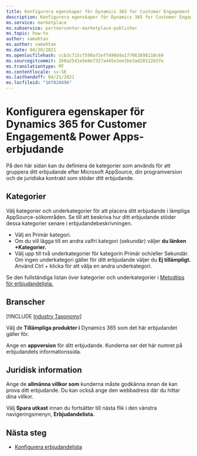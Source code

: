 ```yaml
---
title: Konfigurera egenskaper för Dynamics 365 for Customer Engagement & PowerApps på Microsoft AppSource (Azure Marketplace).
description: Konfigurera egenskaper för Dynamics 365 for Customer Engagement & PowerApps på Microsoft AppSource (Azure Marketplace).
ms.service: marketplace
ms.subservice: partnercenter-marketplace-publisher
ms.topic: how-to
author: vamahtan
ms.author: vamahtan
ms.date: 04/20/2021
ms.openlocfilehash: ccb3c715cf598a72eff490d4a177063898110c69
ms.sourcegitcommit: 260a2541e5e0e7327a445e1ee1be3ad20122b37e
ms.translationtype: MT
ms.contentlocale: sv-SE
ms.lasthandoff: 04/21/2021
ms.locfileid: "107820496"
---
```

# <a name="configure-dynamics-365-for-customer-engagement--power-apps-offer-properties"></a>Konfigurera egenskaper för Dynamics 365 for Customer Engagement& Power Apps-erbjudande

På den här sidan kan du definiera de kategorier som används för att gruppera ditt erbjudande efter Microsoft AppSource, din programversion och de juridiska kontrakt som stöder ditt erbjudande.

## <a name="categories"></a>Kategorier

Välj kategorier och underkategorier för att placera ditt erbjudande i lämpliga AppSource-sökområden. Se till att beskriva hur ditt erbjudande stöder dessa kategorier senare i erbjudandebeskrivningen.

- Välj en Primär kategori.
- Om du vill lägga till en andra valfri kategori (sekundär) väljer **du länken +Kategorier.**
- Välj upp till två underkategorier för kategorin Primär och/eller Sekundär. Om ingen underkategori gäller för ditt erbjudande väljer du **Ej tillämpligt.** Använd Ctrl + klicka för att välja en andra underkategori.

Se den fullständiga listan över kategorier och underkategorier i [Metodtips för erbjudandelista.](gtm-offer-listing-best-practices.md)

## <a name="industries"></a>Branscher

[!INCLUDE [Industry Taxonomy](./includes/industry-taxonomy.md)]

Välj de **Tillämpliga produkter i** Dynamics 365 som det här erbjudandet gäller för.

Ange en **appversion** för ditt erbjudande. Kunderna ser det här numret på erbjudandets informationssida.

## <a name="legal"></a>Juridisk information

Ange de **allmänna villkor som** kunderna måste godkänna innan de kan prova ditt erbjudande. Du kan också ange den webbadress där du hittar dina villkor.

Välj **Spara utkast** innan du fortsätter till nästa flik i den vänstra navigeringsmenyn, **Erbjudandelista.**

## <a name="next-steps"></a>Nästa steg

- [Konfigurera erbjudandelista](dynamics-365-customer-engage-offer-listing.md)
